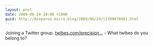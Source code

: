 ```yaml
---
layout: post
date: 2009-06-24 10:00 +1000
guid: http://desparoz.micro.blog/2009/06/24/t2309078981.html
---
```

Joining a Twitter group. [twibes.com/precision...](http://twibes.com/precisiondiving?v=1) - What twibes do you belong to?
